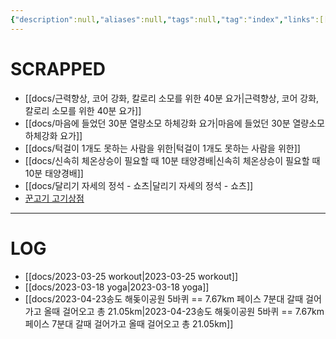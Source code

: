 ```yaml
---
{"description":null,"aliases":null,"tags":null,"tag":"index","links":[["0000 Index 🔥"]],"date created":"Thursday, February 9th 2023, 11:01:42 am","date modified":"Monday, February 27th 2023, 6:20:45 pm","created":"2023-02-09T11:01:42","updated":"2023-07-15T21:32:55","title":"0030 Health 💪","dg-publish":true,"permalink":"/docs/index/0030-health/","dgPassFrontmatter":true}
---
```



# SCRAPPED

- [[docs/근력향상, 코어 강화, 칼로리 소모를 위한 40분 요가\|근력향상, 코어 강화, 칼로리 소모를 위한 40분 요가]]
- [[docs/마음에 들었던 30분 열량소모 하체강화 요가\|마음에 들었던 30분 열량소모 하체강화 요가]]
- [[docs/턱걸이 1개도 못하는 사람을 위한\|턱걸이 1개도 못하는 사람을 위한]]
- [[docs/신속히 체온상승이 필요할 때 10분 태양경배\|신속히 체온상승이 필요할 때 10분 태양경배]]
- [[docs/달리기 자세의 정석 - 쇼츠\|달리기 자세의 정석 - 쇼츠]]
- [꾼고기 고기상점](http://kkungogi.com/)


---

# LOG

- [[docs/2023-03-25 workout\|2023-03-25 workout]]
- [[docs/2023-03-18 yoga\|2023-03-18 yoga]]
- [[docs/2023-04-23송도 해돚이공원 5바퀴 == 7.67km 페이스 7분대 갈때 걸어가고 올때 걸어오고 총 21.05km\|2023-04-23송도 해돚이공원 5바퀴 == 7.67km 페이스 7분대 갈때 걸어가고 올때 걸어오고 총 21.05km]]

